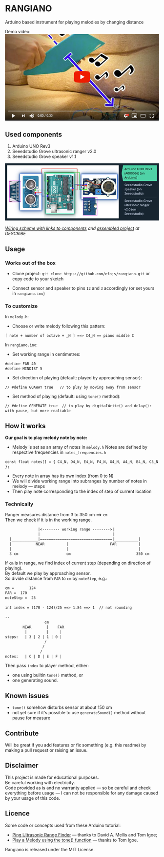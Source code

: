# RANGIANO
Arduino based instrument for playing melodies by changing distance  

Demo video:  
[![thumbnail link to YouTube](img/rangiano-youtube-preview.jpg)](https://www.youtube.com/watch?v=7qSYFnmITL8)  

## Used components
1. Arduino UNO Rev3
2. Seeedstudio Grove ultrasonic ranger v2.0
3. Seeedstudio Grove speaker v1.1

[![rangiano wiring](img/rangiano-wiring-described.jpg)](https://www.descr.be/posts/37/?utm_source=gthb&utm_medium=or&utm_campaign=awabys&utm_content=poli&utm_term=them)   

*[Wiring scheme with links to components](https://www.descr.be/posts/37/?utm_source=gthb&utm_medium=or&utm_campaign=awabys&utm_content=poli&utm_term=them) and [assembled project](https://www.descr.be/posts/36/?utm_source=gthb&utm_medium=or&utm_campaign=awabys&utm_content=poli&utm_term=them) at DESCRiBE*  

## Usage
### Works out of the box
- Clone project:
`git clone https://github.com/efojs/rangiano.git` or copy code to your sketch

- Connect sensor and speaker to pins `12` and `3` accordingly (or set yours in `rangiano.ino`)

### To customize
In `melody.h`:  
- Choose or write melody following this pattern:
```
[ note + number of octave + _N ] ==> C4_N == piano middle C
```

In `rangiano.ino`:
- Set working range in centimetres:
```
#define FAR 40
#define MINDIST 5  
```
- Set direction of playing (default: played by approaching sensor):
```
// #define GOAWAY true   // to play by moving away from sensor
```
- Set method of playing (default: using `tone()` method):
```
// #define GENERATE true  // to play by digitalWrite() and delay(): with pause, but more realiable
```

## How it works
**Our goal is to play melody note by note:**  
- Melody is set as an array of notes in `melody.h`
Notes are defined by respective frequencies in `notes_frequencies.h`  
```
const float notes[] = { C4_N, D4_N, E4_N, F4_N, G4_N, A4_N, B4_N, C5_N };
```
- Every note in array has its own index (from 0 to N)
- We will divide working range into subranges by number of notes in melody — steps
- Then play note corresponding to the index of step of current location

### Technically
Ranger measures distance from 3 to 350 cm ==> `cm`    
Then we check if it is in the working range.
```
               |<-------- working range -------->|
               |                                 |
  |____________|=================================|___________|
  |           NEAR          |                   FAR          |
  |                         |                                |
  3 cm                      cm                              350 cm
```
If `cm` is in range, we find index of current step (depending on direction of playing).  
By default we play by approaching sensor.  
So divide distance from `FAR` to `cm` by `noteStep`, e.g.:
```
cm =       124
FAR =  170
noteStep =  25

int index = (170 - 124)/25 ==> 1.84 ==> 1  // not rounding

--  
                  cm    
        NEAR       |    FAR
         |         |     |
steps:   | 3 | 2 | 1 | 0 |
                  /
                 /
                /               
notes:   | C | D | E | F |
```

Then pass `index` to player method, either:  
- one using builtin `tone()` method, or
- one generating sound.

## Known issues
- `tone()` somehow disturbs sensor at about 150 cm
- not yet sure if it's possible to use `generateSound()` method without pause for measure

## Contribute
Will be great if you add features or fix something (e.g. this readme) by making a pull request or raising an issue.


## Disclaimer
This project is made for educational purposes.  
Be careful working with electricity.  
Code provided as is and no warranty applied — so be careful and check everything before usage — I can not be responsible for any damage caused by your usage of this code.

## Licence
Some code or concepts used from these Arduino tutorial:
- [Ping Ultrasonic Range Finder](https://www.arduino.cc/en/Tutorial/Ping) — thanks to David A. Mellis and Tom Igoe;
- [Play a Melody using the tone() function](https://www.arduino.cc/en/Tutorial/ToneMelody) — thanks to Tom Igoe.

Rangiano is released under the MIT License.
